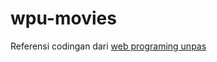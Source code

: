 # wpu-movies

Referensi codingan dari [web programing unpas](https://www.youtube.com/playlist?list=PLFIM0718LjIUGpY8wmE41W7rTJo_3Y46-)
